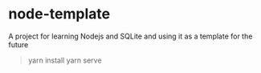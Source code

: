 # node-template
A project for learning Nodejs and SQLite and using it as a template for the future

> yarn install
> yarn serve